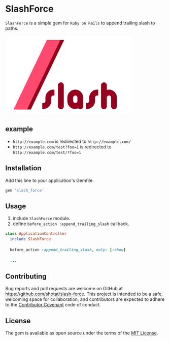 # SlashForce

`SlashForce` is a simple gem for `Ruby on Rails` to append trailing slash to paths.

<img src="https://github.com/shotat/slash-force/blob/images/slash-logo.png" width=400px />

## example

- `http://example.com` is redirected to `http://example.com/`
- `http://example.com/test?foo=1` is redirected to `http://example.com/test/?foo=1`

## Installation

Add this line to your application's Gemfile:

```ruby
gem 'slash_force'
```

## Usage

1. include `SlashForce` module.
2. define `before_action :append_trailing_slash` callback.

```ruby
class ApplicationController
  include SlashForce

  before_action :append_trailing_slash, only: [:show]

  ...
```

## Contributing

Bug reports and pull requests are welcome on GitHub at https://github.com/shotat/slash-force. This project is intended to be a safe, welcoming space for collaboration, and contributors are expected to adhere to the [Contributor Covenant](http://contributor-covenant.org) code of conduct.


## License

The gem is available as open source under the terms of the [MIT License](http://opensource.org/licenses/MIT).

